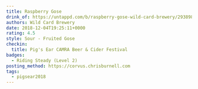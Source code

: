 ```yaml
---
title: Raspberry Gose
drink_of: https://untappd.com/b/raspberry-gose-wild-card-brewery/2938985
authors: Wild Card Brewery
date: 2018-12-04T19:25:11+0000
rating: 4.5
style: Sour - Fruited Gose
checkin:
  title: Pig's Ear CAMRA Beer & Cider Festival
badges:
  - Riding Steady (Level 2)
posting_method: https://corvus.chrisburnell.com
tags:
  - pigsear2018
---
```

